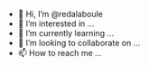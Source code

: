 - 👋 Hi, I’m @redalaboule
- 👀 I’m interested in ...
- 🌱 I’m currently learning ...
- 💞️ I’m looking to collaborate on ...
- 📫 How to reach me ...

<!---
redalaboule/redalaboule is a ✨ special ✨ repository because its `README.md` (this file) appears on your GitHub profile.
You can click the Preview link to take a look at your changes.
--->
